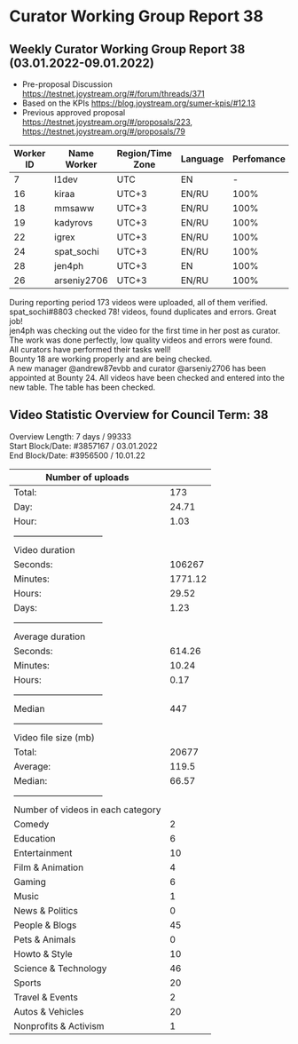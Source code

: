 # Curator Working Group Report 38
## Weekly Curator Working Group Report 38 (03.01.2022-09.01.2022)

- Pre-proposal Discussion https://testnet.joystream.org/#/forum/threads/371
- Based on the KPIs https://blog.joystream.org/sumer-kpis/#12.13
- Previous approved proposal https://testnet.joystream.org/#/proposals/223, https://testnet.joystream.org/#/proposals/79

| Worker ID | Name Worker | Region/Time Zone | Language | Perfomance | Notes            |
| --------- | ----------- | ---------------- | -------- | ---------- | ---------------- |
| 7         | l1dev       | UTC              | EN       | \-         | Technical worker |
| 16        | kiraa       | UTC+3            | EN/RU    | 100%       | Skipper#0353     |
| 18        | mmsaww      | UTC+3            | EN/RU    | 100%       | Mikhail#7681     |
| 19        | kadyrovs    | UTC+3            | EN/RU    | 100%       | Ruslan#4019      |
| 22        | igrex       | UTC+3            | EN/RU    | 100%       | IgreX#0267       |
| 24        | spat\_sochi | UTC+3            | EN/RU    | 100%       | spat\_sochi#8803 |
| 28        | jen4ph      | UTC+3            | EN       | 100%       | jen4#8632        |
| 26        | arseniy2706 | UTC+3            | EN/RU    | 100%       | Arseniy#3225     |

During reporting period 173 videos were uploaded, all of them verified.  
spat_sochi#8803 checked 78! videos, found duplicates and errors. Great job!  
jen4ph was checking out the video for the first time in her post as curator. The work was done perfectly, low quality videos and errors were found.  
All curators have performed their tasks well!  
Bounty 18 are working properly and are being checked.  
A new manager @andrew87evbb and curator @arseniy2706 has been appointed at Bounty 24. All videos have been checked and entered into the new table. The table has been checked.  

## Video Statistic Overview for Council Term: 38  

Overview Length: 7 days / 99333  
Start Block/Date: #3857167 / 03.01.2022  
End Block/Date: #3956500 / 10.01.22  


| Number of uploads                 |         |
| --------------------------------- | ------- |
| Total:                            | 173     |
| Day:                              | 24.71   |
| Hour:                             | 1.03    |
| ——————————                        |         |
| Video duration                    |         |
| Seconds:                          | 106267  |
| Minutes:                          | 1771.12 |
| Hours:                            | 29.52   |
| Days:                             | 1.23    |
| ——————————                        |         |
| Average duration                  |         |
| Seconds:                          | 614.26  |
| Minutes:                          | 10.24   |
| Hours:                            | 0.17    |
| ——————————                        |         |
| Median                            | 447     |
| ——————————                        |         |
| Video file size (mb)              |         |
| Total:                            | 20677   |
| Average:                          | 119.5   |
| Median:                           | 66.57   |
| ——————————                        |         |
| Number of videos in each category |         |
| Comedy                            | 2       |
| Education                         | 6       |
| Entertainment                     | 10      |
| Film & Animation                  | 4       |
| Gaming                            | 6       |
| Music                             | 1       |
| News & Politics                   | 0       |
| People & Blogs                    | 45      |
| Pets & Animals                    | 0       |
| Howto & Style                     | 10      |
| Science & Technology              | 46      |
| Sports                            | 20      |
| Travel & Events                   | 2       |
| Autos & Vehicles                  | 20      |
| Nonprofits & Activism             | 1       |
